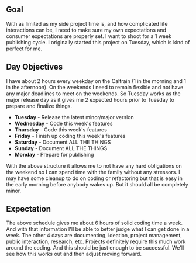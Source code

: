 ## Goal

With as limited as my side project time is, and how complicated life
interactions can be, I need to make sure my own expectations and consumer
expectations are properly set. I want to shoot for a 1 week publishing cycle. I
originally started this project on Tuesday, which is kind of perfect for me.


## Day Objectives

I have about 2 hours every weekday on the Caltrain (1 in the morning and 1 in
the afternoon). On the weekends I need to remain flexible and not have any major
deadlines to meet on the weekends. So Tuesday works as the major release day as
it gives me 2 expected hours prior to Tuesday to prepare and finalize things.

 - **Tuesday** - Release the latest minor/major version
 - **Wednesday** - Code this week's features
 - **Thursday** - Code this week's features
 - **Friday** - Finish up coding this week's features
 - **Saturday** - Document ALL THE THINGS
 - **Sunday** - Document ALL THE THINGS
 - **Monday** - Prepare for publishing

With the above structure it allows me to not have any hard obligations on the
weekend so I can spend time with the family without any stressors. I may have
some cleanup to do on coding or refactoring but that is easy in the early
morning before anybody wakes up. But it should all be completely minor.


## Expectation

The above schedule gives me about 6 hours of solid coding time a week. And with
that information I'll be able to better judge what I can get done in a week. The
other 4 days are documenting, ideation, project management, public interaction,
research, etc. Projects definitely require this much work around the coding. And
this should be just enough to be successful. We'll see how this works out and
then adjust moving forward.
